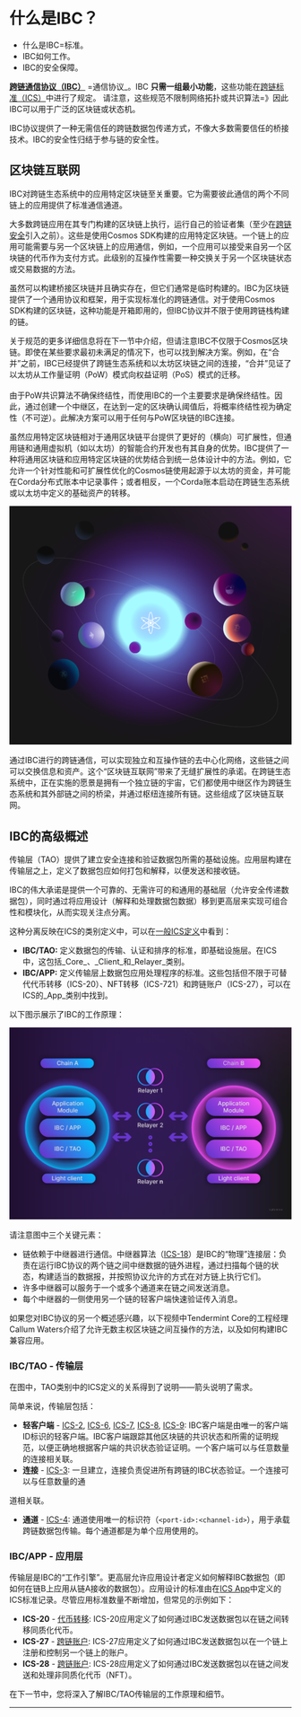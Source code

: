
# 什么是IBC？

* 什么是IBC=标准。
* IBC如何工作。
* IBC的安全保障。


**[跨链通信协议（IBC）](https://ibcprotocol.dev/)** =通信协议_。IBC **只需一组最小功能**，这些功能在[跨链标准（ICS）](https://github.com/cosmos/ibc/tree/master/spec/ics-001-ics-standard)中进行了规定。
请注意，这些规范不限制网络拓扑或共识算法=》因此IBC可以用于广泛的区块链或状态机。 

IBC协议提供了一种无需信任的跨链数据包传递方式，不像大多数需要信任的桥接技术。IBC的安全性归结于参与链的安全性。


## 区块链互联网

IBC对跨链生态系统中的应用特定区块链至关重要。它为需要彼此通信的两个不同链上的应用提供了标准通信通道。

<!-- @Cit: include relative link to Interchain Security content -->

大多数跨链应用在其专门构建的区块链上执行，运行自己的验证者集（至少在[跨链安全](https://informal.systems/2022/05/09/building-with-interchain-security)引入之前）。这些是使用Cosmos SDK构建的应用特定区块链。一个链上的应用可能需要与另一个区块链上的应用通信，例如，一个应用可以接受来自另一个区块链的代币作为支付方式。此级别的互操作性需要一种交换关于另一个区块链状态或交易数据的方法。

虽然可以构建桥接区块链并且确实存在，但它们通常是临时构建的。IBC为区块链提供了一个通用协议和框架，用于实现标准化的跨链通信。对于使用Cosmos SDK构建的区块链，这种功能是开箱即用的，但IBC协议并不限于使用跨链栈构建的链。

<HighlightBox type="info">

关于规范的更多详细信息将在下一节中介绍，但请注意IBC不仅限于Cosmos区块链。即使在某些要求最初未满足的情况下，也可以找到解决方案。例如，在“合并”之前，IBC已经提供了跨链生态系统和以太坊区块链之间的连接，“合并”见证了以太坊从工作量证明（PoW）模式向权益证明（PoS）模式的迁移。
<br/><br/>
由于PoW共识算法不确保终结性，而使用IBC的一个主要要求是确保终结性。因此，通过创建一个中继区，在达到一定的区块确认阈值后，将概率终结性视为确定性（不可逆）。此解决方案可以用于任何与PoW区块链的IBC连接。

</HighlightBox>

虽然应用特定区块链相对于通用区块链平台提供了更好的（横向）可扩展性，但通用链和通用虚拟机（如以太坊）的智能合约开发也有其自身的优势。IBC提供了一种将通用区块链和应用特定区块链的优势结合到统一总体设计中的方法。例如，它允许一个针对性能和可扩展性优化的Cosmos链使用起源于以太坊的资金，并可能在Corda分布式账本中记录事件；或者相反，一个Corda账本启动在跨链生态系统或以太坊中定义的基础资产的转移。

![区块链互联网](./images/internetofchains.png)

通过IBC进行的跨链通信，可以实现独立和互操作链的去中心化网络，这些链之间可以交换信息和资产。这个“区块链互联网”带来了无缝扩展性的承诺。在跨链生态系统中，正在实施的愿景是拥有一个独立链的宇宙，它们都使用中继区作为跨链生态系统和其外部链之间的桥梁，并通过枢纽连接所有链。这些组成了区块链互联网。

## IBC的高级概述

传输层（TAO）提供了建立安全连接和验证数据包所需的基础设施。应用层构建在传输层之上，定义了数据包应如何打包和解释，以便发送和接收链。

<HighlightBox type="remember">

IBC的伟大承诺是提供一个可靠的、无需许可的和通用的基础层（允许安全传递数据包），同时通过将应用设计（解释和处理数据包数据）移到更高层来实现可组合性和模块化，从而实现关注点分离。

</HighlightBox>

这种分离反映在ICS的类别定义中，可以在[一般ICS定义](https://github.com/cosmos/ibc/blob/master/spec/ics-001-ics-standard/README.md)中看到：

* **IBC/TAO:** 定义数据包的传输、认证和排序的标准，即基础设施层。在ICS中，这包括_Core_、_Client_和_Relayer_类别。
* **IBC/APP:** 定义传输层上数据包应用处理程序的标准。这些包括但不限于可替代代币转移（ICS-20）、NFT转移（ICS-721）和跨链账户（ICS-27），可以在ICS的_App_类别中找到。

以下图示展示了IBC的工作原理：

![IBC概述 - 两个连接的链](./images/ibcoverview.png)

请注意图中三个关键元素：

* 链依赖于中继器进行通信。中继器算法（[ICS-18](https://github.com/cosmos/ibc/tree/master/spec/relayer/ics-018-relayer-algorithms)）是IBC的“物理”连接层：负责在运行IBC协议的两个链之间中继数据的链外进程，通过扫描每个链的状态，构建适当的数据报，并按照协议允许的方式在对方链上执行它们。
* 许多中继器可以服务于一个或多个通道来在链之间发送消息。
* 每个中继器的一侧使用另一个链的轻客户端快速验证传入消息。

<HighlightBox type="info">

如果您对IBC协议的另一个概述感兴趣，以下视频中Tendermint Core的工程经理Callum Waters介绍了允许无数主权区块链之间互操作的方法，以及如何构建IBC兼容应用。

<YoutubePlayer videoId="OSMH5uwTssk"/>

</HighlightBox>

### IBC/TAO - 传输层

在图中，TAO类别中的ICS定义的关系得到了说明——箭头说明了需求。

简单来说，传输层包括：

* **轻客户端** - [ICS-2](https://github.com/cosmos/ibc/tree/master/spec/core/ics-002-client-semantics), [ICS-6](https://github.com/cosmos/ibc/tree/master/spec/client/ics-006-solo-machine-client), [ICS-7](https://github.com/cosmos/ibc/tree/master/spec/client/ics-007-tendermint-client), [ICS-8](https://github.com/cosmos/ibc/tree/master/spec/client/ics-008-wasm-client), [ICS-9](https://github.com/cosmos/ibc/tree/main/spec/client/ics-009-loopback-cilent): IBC客户端是由唯一的客户端ID标识的轻客户端。IBC客户端跟踪其他区块链的共识状态和所需的证明规范，以便正确地根据客户端的共识状态验证证明。一个客户端可以与任意数量的连接相关联。
* **连接** - [ICS-3](https://github.com/cosmos/ibc/tree/master/spec/core/ics-003-connection-semantics): 一旦建立，连接负责促进所有跨链的IBC状态验证。一个连接可以与任意数量的通

道相关联。
* **通道** - [ICS-4](https://github.com/cosmos/ibc/tree/master/spec/core/ics-004-channel-semantics): 通道使用唯一的标识符（`<port-id>:<channel-id>`），用于承载跨链数据包传输。每个通道都是为单个应用使用的。

### IBC/APP - 应用层

传输层是IBC的“工作引擎”。更高层允许应用设计者定义如何解释IBC数据包（即如何在链B上应用从链A接收的数据包）。应用设计的标准由在[ICS App](https://github.com/cosmos/ibc/tree/master/spec/app)中定义的ICS标准记录。尽管应用标准数量不断增加，但常见的示例如下：

* **ICS-20** - [代币转移](https://github.com/cosmos/ibc/tree/master/spec/app/ics-020-fungible-token-transfer): ICS-20应用定义了如何通过IBC发送数据包以在链之间转移同质化代币。
* **ICS-27** - [跨链账户](https://github.com/cosmos/ibc/tree/master/spec/app/ics-027-cross-chain-account): ICS-27应用定义了如何通过IBC发送数据包以在一个链上注册和控制另一个链上的账户。
* **ICS-28** - [跨链账户](https://github.com/cosmos/ibc/tree/master/spec/app/ics-028-cross-chain-account): ICS-28应用定义了如何通过IBC发送数据包以在链之间发送和处理非同质化代币（NFT）。

<HighlightBox type="learning">

在下一节中，您将深入了解IBC/TAO传输层的工作原理和细节。

</HighlightBox>

---

